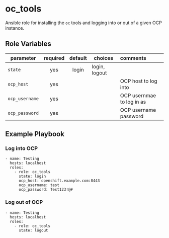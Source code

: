# oc_tools

Ansible role for installing the `oc` tools and logging into or out of a given OCP instance.

## Role Variables

| parameter      | required | default | choices       | comments 
| -------------- |:--------:|:-------:| ------------- |:-------- 
| `state`        | yes      | login   | login, logout |          
| `ocp_host`     | yes      |         |               | OCP host to log into         
| `ocp_username` | yes      |         |               | OCP usernmae to log in as         
| `ocp_password` | yes      |         |               | OCP username password         
                                   
## Example Playbook

### Log into OCP

```
- name: Testing
  hosts: localhost
  roles:
    - role: oc_tools
      state: login
      ocp_host: openshift.example.com:8443
      ocp_username: test
      ocp_password: Test123!@#
```

### Log out of OCP

```
- name: Testing
  hosts: localhost
  roles:
    - role: oc_tools
      state: logout
```

